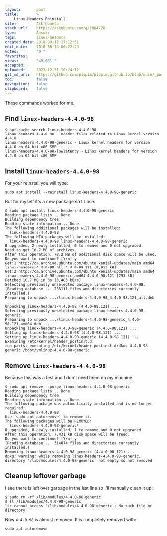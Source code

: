 ```yaml
---
layout:       post
title:        >
    Linux-Headers Reinstall
site:         Ask Ubuntu
stack_url:    https://askubuntu.com/q/1064720
type:         Answer
tags:         linux-headers
created_date: 2018-08-12 17:12:51
edit_date:    2018-08-13 00:22:20
votes:        "0 "
favorites:    
views:        "49,661 "
accepted:     
uploaded:     2023-12-31 10:24:11
git_md_url:   https://github.com/pippim/pippim.github.io/blob/main/_posts/2018/2018-08-12-Linux-Headers-Reinstall.md
toc:          false
navigation:   false
clipboard:    false
---
```


These commands worked for me.

## Find `linux-headers-4.4.0-98`

``` 
$ apt-cache search linux-headers-4.4.0-98
linux-headers-4.4.0-98 - Header files related to Linux kernel version 4.4.0
linux-headers-4.4.0-98-generic - Linux kernel headers for version 4.4.0 on 64 bit x86 SMP
linux-headers-4.4.0-98-lowlatency - Linux kernel headers for version 4.4.0 on 64 bit x86 SMP
```

## Install `linux-headers-4.4.0-98`

For your reinstall you will type:

``` 
sudo apt install --reinstall linux-headers-4.4.0-98-generic
```

But for myself it's a new package so I'll use:

``` 
$ sudo apt install linux-headers-4.4.0-98-generic
Reading package lists... Done
Building dependency tree       
Reading state information... Done
The following additional packages will be installed:
  linux-headers-4.4.0-98
The following NEW packages will be installed:
  linux-headers-4.4.0-98 linux-headers-4.4.0-98-generic
0 upgraded, 2 newly installed, 0 to remove and 0 not upgraded.
Need to get 10.7 MB of archives.
After this operation, 78.2 MB of additional disk space will be used.
Do you want to continue? [Y/n] y
Get:1 http://ca.archive.ubuntu.com/ubuntu xenial-updates/main amd64 linux-headers-4.4.0-98 all 4.4.0-98.121 [9,913 kB]
Get:2 http://ca.archive.ubuntu.com/ubuntu xenial-updates/main amd64 linux-headers-4.4.0-98-generic amd64 4.4.0-98.121 [793 kB]
Fetched 10.7 MB in 3s (3,463 kB/s)                  
Selecting previously unselected package linux-headers-4.4.0-98.
(Reading database ... 288111 files and directories currently installed.)
Preparing to unpack .../linux-headers-4.4.0-98_4.4.0-98.121_all.deb ...
Unpacking linux-headers-4.4.0-98 (4.4.0-98.121) ...
Selecting previously unselected package linux-headers-4.4.0-98-generic.
Preparing to unpack .../linux-headers-4.4.0-98-generic_4.4.0-98.121_amd64.deb ...
Unpacking linux-headers-4.4.0-98-generic (4.4.0-98.121) ...
Setting up linux-headers-4.4.0-98 (4.4.0-98.121) ...
Setting up linux-headers-4.4.0-98-generic (4.4.0-98.121) ...
Examining /etc/kernel/header_postinst.d.
run-parts: executing /etc/kernel/header_postinst.d/dkms 4.4.0-98-generic /boot/vmlinuz-4.4.0-98-generic
```

## Remove `linux-headers-4.4.0-98`

Because this was a test and I don't need them on my machine:

``` 
$ sudo apt remove --purge linux-headers-4.4.0-98-generic
Reading package lists... Done
Building dependency tree       
Reading state information... Done
The following package was automatically installed and is no longer required:
  linux-headers-4.4.0-98
Use 'sudo apt autoremove' to remove it.
The following packages will be REMOVED:
  linux-headers-4.4.0-98-generic*
0 upgraded, 0 newly installed, 1 to remove and 0 not upgraded.
After this operation, 7,431 kB disk space will be freed.
Do you want to continue? [Y/n] y
(Reading database ... 314874 files and directories currently installed.)
Removing linux-headers-4.4.0-98-generic (4.4.0-98.121) ...
dpkg: warning: while removing linux-headers-4.4.0-98-generic, directory '/lib/modules/4.4.0-98-generic' not empty so not removed
```

## Cleanup leftover garbage

I see there is left over garbage in the last line so I'll manually clean it up:

``` 
$ sudo rm -rf /lib/modules/4.4.0-98-generic
$ ll /lib/modules/4.4.0-98-generic
ls: cannot access '/lib/modules/4.4.0-98-generic': No such file or directory
```

Now `4.4.0-98` is almost removed. It is completely removed with:

``` 
sudo apt autoremove
```
